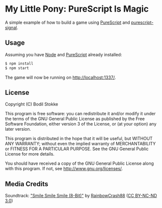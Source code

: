 # My Little Pony: PureScript Is Magic

A simple example of how to build a game using
[PureScript](http://purescript.org/) and
[purescript-signal](https://github.com/bodil/purescript-signal).

## Usage

Assuming you have [Node](http://nodejs.org/) and
[PureScript](http://purescript.org/) already installed:

```sh
$ npm install
$ npm start
```

The game will now be running on <http://localhost:1337/>.

## License

Copyright (C) Bodil Stokke

This program is free software: you can redistribute it and/or modify
it under the terms of the GNU General Public License as published by
the Free Software Foundation, either version 3 of the License, or
(at your option) any later version.

This program is distributed in the hope that it will be useful,
but WITHOUT ANY WARRANTY; without even the implied warranty of
MERCHANTABILITY or FITNESS FOR A PARTICULAR PURPOSE.  See the
GNU General Public License for more details.

You should have received a copy of the GNU General Public License
along with this program. If not, see <http://www.gnu.org/licenses/>.

## Media Credits

Soundtrack:
["Smile Smile Smile (8-Bit)"](http://rc88.bandcamp.com/track/smile-smile-smile-8-bit)
by [RainbowCrash88](http://www.rc88.co.uk/)
([CC BY-NC-ND 3.0](http://creativecommons.org/licenses/by-nc-nd/3.0/))
